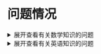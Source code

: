 # 问题情况
<details>
<summary>展开查看有关数学知识的问题</summary>
暂无
</details>
<details>
<summary>展开查看有关英语知识的问题</summary>
-2024.1.1 词汇
<br>energise 使增强决心；充满活力；
<br>drained  筋疲力尽的；
<br>trigger  引发，激发；
<br>overwhelming 难以抗拒的；令人不知所措的；
<br>like-minded 趣味相投的；想法一致的；
<br>networking event 社交活动；
<br>space 一段时间；
<br>downtime 休息；
<br>fatigue 劳累；(burnout 近似义)
<br>irritability 易怒；

</details>